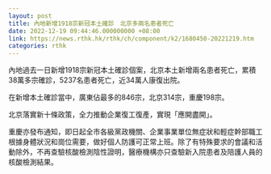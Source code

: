 ```yaml
---
layout: post
title: 內地新增1918宗新冠本土確診　北京多兩名患者死亡
date: 2022-12-19 09:44:46.000000000 +08:00
link: https://news.rthk.hk/rthk/ch/component/k2/1680450-20221219.htm
categories: rthk
---
```


內地過去一日新增1918宗新冠本土確診個案，北京本土新增兩名患者死亡，累積38萬多宗確診，5237名患者死亡，近34萬人康復出院。

在新增本土確診當中，廣東佔最多的846宗，北京314宗，重慶198宗。

北京落實新十條政策，全力推動企業復工復產，實現「應開盡開」。

重慶亦發布通知，即日起全市各級黨政機關、企業事業單位無症狀和輕症幹部職工根據身體狀況和崗位需要，做好個人防護可正常上班。除了有特殊要求的會議和活動除外，不再查驗核酸檢測陰性證明，醫療機構亦只查驗新入院患者及陪護人員的核酸檢測結果。
